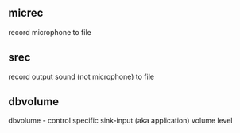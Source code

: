 ## micrec
record microphone to file

## srec
record output sound (not microphone) to file

## dbvolume
dbvolume - control specific sink-input (aka application) volume level
